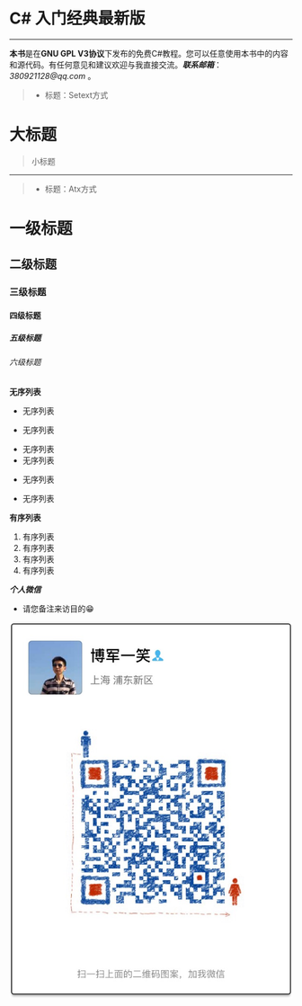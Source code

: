 # C# 入门经典最新版

___

**本书**是在**GNU GPL V3协议**下发布的免费C#教程。您可以任意使用本书中的内容和源代码。有任何意见和建议欢迎与我直接交流。___联系邮箱___：_380921128@qq.com_ 。

> + 标题：Setext方式
>
大标题
===
>小标题
---

> + 标题：Atx方式
>
# 一级标题
## 二级标题
### 三级标题
#### 四级标题
##### 五级标题
###### 六级标题

**无序列表**
+ 无序列表
- 无序列表
* 无序列表
* 无序列表
- 无序列表
+ 无序列表

**有序列表**
1. 有序列表
2. 有序列表
3. 有序列表
8. 有序列表



_**个人微信**_ 
* 请您备注来访目的😁

![](/assets/IMG_1858.JPG)





